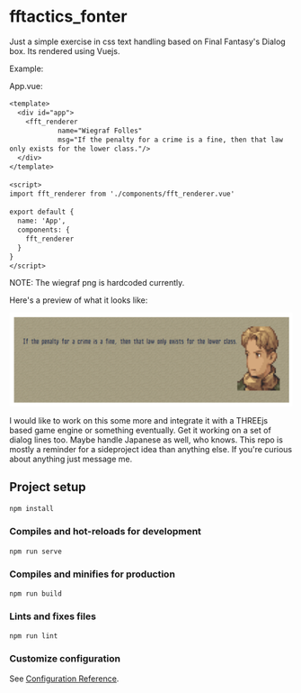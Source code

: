 # fftactics_fonter

Just a simple exercise in css text handling based on Final Fantasy's Dialog box. Its rendered using Vuejs.

Example:

App.vue:

```
<template>
  <div id="app">
    <fft_renderer
            name="Wiegraf Folles"
            msg="If the penalty for a crime is a fine, then that law only exists for the lower class."/>
  </div>
</template>

<script>
import fft_renderer from './components/fft_renderer.vue'

export default {
  name: 'App',
  components: {
    fft_renderer
  }
}
</script>
```
NOTE: The wiegraf png is hardcoded currently.

Here's a preview of what it looks like:

![](./readme_assets/preview.png)

I would like to work on this some more and integrate it with a THREEjs based game engine or something eventually.
Get it working on a set of dialog lines too. Maybe handle Japanese as well, who knows. This repo is mostly a reminder for a sideproject idea than anything else. If you're curious about anything just message me.

## Project setup
```
npm install
```

### Compiles and hot-reloads for development
```
npm run serve
```

### Compiles and minifies for production
```
npm run build
```

### Lints and fixes files
```
npm run lint
```

### Customize configuration
See [Configuration Reference](https://cli.vuejs.org/config/).
